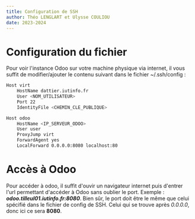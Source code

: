 ```yaml
---
title: Configuration de SSH
author: Théo LENGLART et Ulysse COULIOU
date: 2023-2024
---
```


# Configuration du fichier

Pour voir l'instance Odoo sur votre machine physique via internet, il vous suffit de modifier/ajouter le contenu suivant dans le fichier ~/.ssh/config :

```bash
Host virt
	HostName dattier.iutinfo.fr
	User <NOM_UTILISATEUR>
	Port 22
	IdentityFile <CHEMIN_CLE_PUBLIQUE>

Host odoo
	HostName <IP_SERVEUR_ODOO>
	User user
	ProxyJump virt
	ForwardAgent yes
	LocalForward 0.0.0.0:8080 localhost:80
```

# Accès à Odoo

Pour accéder à odoo, il suffit d'ouvir un navigateur internet puis d'entrer l'url permettant d'accéder à Odoo sans oublier le port. Exemple : _**odoo.tilleul01.iutinfo.fr:8080**_.
Bien sûr, le port doit être le même que celui spécifié dans le fichier de config de SSH. Celui qui se trouve après _0.0.0.0_, donc ici ce sera **8080**.